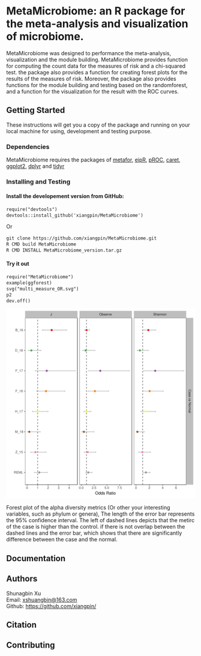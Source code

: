 # MetaMicrobiome: an R package for the meta-analysis and visualization of microbiome.

MetaMicrobiome was designed to performance the meta-analysis, visualization and the module building. MetaMicrobiome provides function for computing the count data for the measures of risk and a chi-squared test. the package also provides a function for creating forest plots for the results of the measures of risk. Moreover, the package also provides functions for the module building and testing based on the randomforest, and a function for the visualization for the result with the ROC curves.
## Getting Started

These instructions will get you a copy of the package and running on your local machine for using, development and testing purpose.
### Dependencies

MetaMicrobiome requires the packages of [metafor](http://www.metafor-project.org/doku.php/installation), [eipR](https://cran.r-project.org/web/packages/epiR/index.html), [pROC](https://cran.r-project.org/web/packages/pROC/index.html), [caret](https://cran.r-project.org/web/packages/caret/index.html), [ggplot2](https://cran.r-project.org/web/packages/ggplot2/index.html), [dplyr](https://cran.r-project.org/web/packages/dplyr/index.html) and [tidyr](https://cran.r-project.org/web/packages/tidyr/index.html)
### Installing and Testing

#### Install the developement version from GitHub:

```
require("devtools")
devtools::install_github('xiangpin/MetaMicrobiome')
```
Or 
```
git clone https://github.com/xiangpin/MetaMicrobiome.git
R CMD build MetaMicrobiome
R CMD INSTALL MetaMicrobiome_version.tar.gz
```
#### Try it out

```
require("MetaMicrobiome")
example(ggforest)
svg("multi_measure_OR.svg")
p2
dev.off()
```
![multiforest](./test/multi_measure_OR.svg)

Forest plot of the alpha diversity metrics (Or other your interesting variables, such as phylum or genera), The length of the error bar represents the 95% confidence interval. The left of dashed lines depicts that the metirc of the case is higher than the control. if there is not overlap between the dashed lines and the error bar, which shows that there are significantly difference between the case and the normal.

## Documentation


## Authors

Shunagbin Xu  
Email: xshuangbin@163.com  
Github: https://github.com/xiangpin/

## Citation

## Contributing


